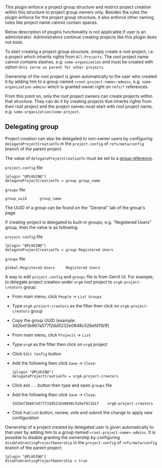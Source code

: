 This plugin enforce a project group structure and restrict project creation
within this structure to project group owners only. Besides the rules the plugin
enforce for the project group structure, it also enforce other naming
rules like project name cannot contain spaces.

Below description of plugins functionality is not applicable if user is an
administrator. Administrators continue creating projects like this plugin does
not exist.

To start creating a project group structure, simply create a root project, i.e.
a project which inherits rights from `All-Projects`. The root project name
cannot contains slashes, e.g. `some-organization` and must be created with
option `Only serve as parent for other projects`.

Ownership of the root project is given automatically to the user who created it
by adding him to a group named `<root-project-name>-admins`, e.g.
`some-organization-admins` which is granted owner right on `refs/*` references.

From this point on, only the root project owners can create projects within that
structure. They can do it by creating projects that inherits rights from their
root project and the project names must start with root project name, e.g.
`some-organization/some-project`.

Delegating group
----------------
Project creation can also be delegated to non-owner users by configuring
`delegateProjectCreationTo` in the `project.config` of
`refs/meta/config` branch of the parent project.

The value of `delegateProjectCreationTo` must be set to a
[group reference](@URL@Documentation/dev-plugins.html#configuring-groups).

`project.config` file

```
[plugin "@PLUGIN@"]
delegateProjectCreationTo = group group_name
```

`groups` file

```
group_uuid		group_name
```

The UUID of a group can be found on the "General" tab of the group's page.

If creating-project is delegated to built-in groups, e.g. "Registered Users"
group, then the value is as following:

`project.config` file

```
[plugin "@PLUGIN@"]
delegateProjectCreationTo = group Registered Users
```

`groups` file

```
global:Registered-Users		Registered Users
```

A way to edit `project.config` and `groups` file is from Gerrit UI.
For example, to delegate project creation under `orgA` root project to
`orgA-project-creators` group:

- From main menu, click `People` -> `List Groups`
- Type `orgA-project-creators` as the filter then click on
`orgA-project-creators` group
- Copy the group UUID (example: 3d2bef3b667a577f2dd5232e0848c526efd11b1f)
- From main menu, click `Projects` -> `List`
- Type `orgA` as the filter then click on `orgA` project
- Click `Edit Config` button
- Add the following then click `Save` -> `Close`:

	```
	[plugin "@PLUGIN@"]
	delegateProjectCreationTo = orgA-project-creators
	```
- Click `Add...` button then type and open `groups` file
- Add the following then click `Save` -> `Close`:

	```
	3d2bef3b667a577f2dd5232e0848c526efd11b1f	orgA-project-creators
	```
- Click `Publish` button, review, vote and submit the change to apply new
configuration

Ownership of a project created by delegated user is given automatically to that
user by adding him to a group named `<root-project-name>-admins`. It is
possible to disable granting the ownership by configuring
`disableGrantingProjectOwnership` in the `project.config` of
`refs/meta/config` branch of the parent project:

```
[plugin "@PLUGIN@"]
disableGrantingProjectOwnership = true
```
